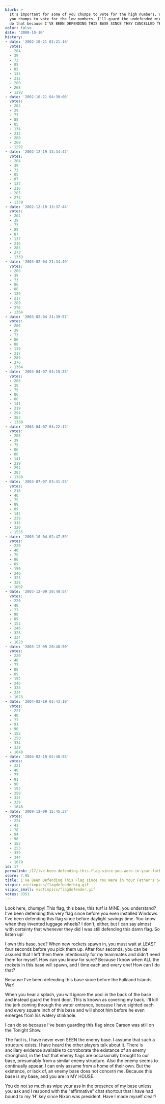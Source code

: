 ```yaml
---
blurb: >
  It's important for some of you chumps to vote for the high numbers, and some of
  you chumps to vote for the low numbers. I'll guard the undefended middle. I can
  do that because I'VE BEEN DEFENDING THIS BASE SINCE THEY CANCELLED THE JEFFERSONS!
color: false
date: '2000-10-10'
history:
- date: '2002-10-21 02:21:16'
  votes:
  - 204
  - 39
  - 73
  - 85
  - 85
  - 134
  - 212
  - 280
  - 268
  - 1292
- date: '2002-10-21 04:30:06'
  votes:
  - 204
  - 39
  - 73
  - 85
  - 85
  - 134
  - 212
  - 280
  - 268
  - 1292
- date: '2002-12-19 13:34:42'
  votes:
  - 204
  - 39
  - 73
  - 85
  - 87
  - 137
  - 216
  - 285
  - 273
  - 1339
- date: '2002-12-19 13:37:44'
  votes:
  - 204
  - 39
  - 73
  - 85
  - 87
  - 137
  - 216
  - 285
  - 273
  - 1339
- date: '2003-02-04 21:34:49'
  votes:
  - 206
  - 39
  - 73
  - 86
  - 88
  - 139
  - 217
  - 289
  - 276
  - 1364
- date: '2003-02-04 21:39:57'
  votes:
  - 206
  - 39
  - 73
  - 86
  - 88
  - 139
  - 217
  - 289
  - 276
  - 1364
- date: '2003-04-07 03:18:35'
  votes:
  - 208
  - 39
  - 75
  - 86
  - 88
  - 141
  - 219
  - 294
  - 283
  - 1380
- date: '2003-04-07 03:22:12'
  votes:
  - 208
  - 39
  - 75
  - 86
  - 88
  - 141
  - 219
  - 294
  - 283
  - 1380
- date: '2003-07-07 03:41:25'
  votes:
  - 218
  - 40
  - 75
  - 89
  - 89
  - 145
  - 238
  - 315
  - 320
  - 1555
- date: '2003-10-04 02:47:59'
  votes:
  - 220
  - 40
  - 75
  - 90
  - 89
  - 150
  - 240
  - 323
  - 328
  - 1602
- date: '2003-12-09 20:40:54'
  votes:
  - 220
  - 40
  - 77
  - 90
  - 89
  - 152
  - 246
  - 328
  - 334
  - 1623
- date: '2003-12-09 20:48:50'
  votes:
  - 220
  - 40
  - 77
  - 90
  - 89
  - 152
  - 246
  - 328
  - 334
  - 1623
- date: '2004-02-19 02:43:19'
  votes:
  - 221
  - 40
  - 77
  - 91
  - 90
  - 152
  - 250
  - 334
  - 339
  - 1648
- date: '2004-02-19 02:48:54'
  votes:
  - 221
  - 40
  - 77
  - 91
  - 90
  - 152
  - 250
  - 334
  - 339
  - 1648
- date: '2009-12-09 15:45:37'
  votes:
  - 224
  - 41
  - 78
  - 94
  - 90
  - 153
  - 253
  - 339
  - 344
  - 1679
id: 17
permalink: /17/ive-been-defending-this-flag-since-you-were-in-your-fathers-scrotum/
score: 7.95
title: I've Been Defending This Flag since You Were in Your Father's Scrotum
vicpic: victimpics/flagdefenderbig.gif
vicpic_small: victimpics/flagdefender.gif
votes: 3353
---
```


Look here, chumpy! This flag, this base, this turf is MINE, you
understand? I've been defending this very flag since before you even
installed Windows. I've been defending this flag since before daylight
savings time. You know when they invented luggage wheels? I don't,
either, but I can say almost with certainty that whenever they did I was
still defending this damn flag. So listen up!

I own this base, see? When new rockets spawn in, you must wait at LEAST
four seconds before you pick them up. After four seconds, you can be
assured that I left them there intentionally for my teammates and didn't
need them for myself. How can you know for sure? Because I know when ALL
the rockets in this base will spawn, and I time each and every one! How
can I do that?

Because I've been defending this base since before the Falkland Islands
War!

When you hear a splash, you will ignore the pool in the back of the base
and instead guard the front door. This is known as covering my back.
I'll kill the jerk coming through the water entrance, because I have
sighted each and every square inch of this base and will shoot him
before he even emerges from his watery stinkhole.

I can do so because I've been guarding this flag since Carson was still
on the Tonight Show.

The fact is, I have never even SEEN the enemy base. I assume that such a
structure exists. I have heard the other players talk about it. There is
ancillary evidence available to corroborate the existance of an enemy
stronghold, in the fact that enemy flags are occasionally brought to our
base, presumably from a similar enemy structure. Also the enemy seems to
continually appear, I can only assume from a home of their own. But the
existence, or lack of, an enemy base does not concern me. Because this
base is my base, and you are in MY HOUSE.

You do not so much as wipe your ass in the presence of my base unless
you ask and I respond with the "affirmative" chat shortcut that I have
had bound to my 'H' key since Nixon was president. Have I made myself
clear?